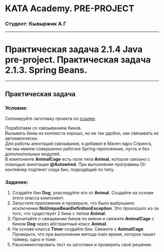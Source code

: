 # KATA Academy. PRE-PROJECT
### Студент: Кывыржик А.Г
___

# Практическая задача 2.1.4 Java pre-project. Практическая задача 2.1.3. Spring Beans.

---
## Практическая задача

### Условие:
Склонируйте заготовку проекта по [ссылке](https://github.com/KataAcademy/PP_2_1_3_SpringBeans).

Поработаем со связыванием бинов.  
Вызывать бины из контекста хорошо, но не так удобно, как связывать их автоматически.  
Для работы аннотаций связывания, я добавил в Maven ядро Спринга,
так мы имеем совершенно рабочее Spring-приложение, пусть и без дополнительных модулей.  
В компоненте **AnimalCage** есть поле типа **Animal**,
которое связано с помощью аннотации **@Autowired**. При выполнении программы
DI-контейнер подтянет сюда бин, подходящий по типу.

### Задание:

1) Создайте бин **Dog**, унаследуйте его от **Animal**. Создайте на основе этого класса компонент.
2) Запустите приложение и проверьте, что было выброшено исключение
**NoUniqueBeanDefinitionException**. Это произошло из-за того,
что существует 2 бина с типом **Animal**.
3) Прочитайте о связывании бинов по имени и свяжите **AnimalCage** c бином **Dog**
через абстрактный класс **Animal**.
4) На основе класса **Timer** создайте бин. Свяжите с **AnimalCage**.
Проверьте, что при выполнении метода main время, которое пишет таймер, одно и тоже.
5) Раскомментировать тест из заготовки и проверить своё решение.
